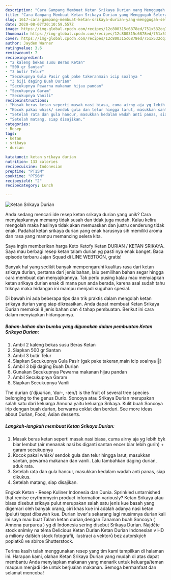 ```yaml
---
description: "Cara Gampang Membuat Ketan Srikaya Durian yang Menggugah Selera"
title: "Cara Gampang Membuat Ketan Srikaya Durian yang Menggugah Selera"
slug: 1617-cara-gampang-membuat-ketan-srikaya-durian-yang-menggugah-selera
date: 2020-08-07T20:10:59.557Z
image: https://img-global.cpcdn.com/recipes/12c800315c6878ed/751x532cq70/ketan-srikaya-durian-foto-resep-utama.jpg
thumbnail: https://img-global.cpcdn.com/recipes/12c800315c6878ed/751x532cq70/ketan-srikaya-durian-foto-resep-utama.jpg
cover: https://img-global.cpcdn.com/recipes/12c800315c6878ed/751x532cq70/ketan-srikaya-durian-foto-resep-utama.jpg
author: Jayden Warner
ratingvalue: 3.6
reviewcount: 7
recipeingredient:
- "2 kaleng bekas susu Beras Ketan"
- "500 gr Santan"
- "3 butir Telur"
- "Secukupnya Gula Pasir gak pake takeranmain icip soalnya "
- "3 biji daging Buah Durian"
- "Secukupnya Pewarna makanan hijau pandan"
- "Secukupnya Garam"
- "Secukupnya Vanili"
recipeinstructions:
- "Masak beras ketan seperti masak nasi biasa, cuma airny aja yg lebih byk biar lembut (air menanak nasi bs diganti santan encer biar lebih gurih) + garam secukupnya"
- "Kocok pakai whisk/ sendok gula dan telur hingga larut, masukkan santan, pewarna makanan dan vanili. Lalu tambahkan daging durian, aduk rata."
- "Setelah rata dan gula hancur, masukkan kedalam wadah anti panas, siap dikukus."
- "Setelah matang, siap disajikan."
categories:
- Resep
tags:
- ketan
- srikaya
- durian

katakunci: ketan srikaya durian 
nutrition: 133 calories
recipecuisine: Indonesian
preptime: "PT15M"
cooktime: "PT56M"
recipeyield: "2"
recipecategory: Lunch

---
```



![Ketan Srikaya Durian](https://img-global.cpcdn.com/recipes/12c800315c6878ed/751x532cq70/ketan-srikaya-durian-foto-resep-utama.jpg)

Anda sedang mencari ide resep ketan srikaya durian yang unik? Cara menyiapkannya memang tidak susah dan tidak juga mudah. Kalau keliru mengolah maka hasilnya tidak akan memuaskan dan justru cenderung tidak enak. Padahal ketan srikaya durian yang enak harusnya sih memiliki aroma dan rasa yang mampu memancing selera kita.

Saya ingin memberikan harga Keto Ketofy Ketan DURIAN / KETAN SRIKAYA. Saya mau berbagi resep ketan talam durian yg pasti nya enak banget. Baca episode terbaru Jajan Squad di LINE WEBTOON, gratis!

Banyak hal yang sedikit banyak mempengaruhi kualitas rasa dari ketan srikaya durian, pertama dari jenis bahan, lalu pemilihan bahan segar hingga cara membuat dan menyajikannya. Tak perlu pusing kalau mau menyiapkan ketan srikaya durian enak di mana pun anda berada, karena asal sudah tahu triknya maka hidangan ini mampu menjadi suguhan spesial.


Di bawah ini ada beberapa tips dan trik praktis dalam mengolah ketan srikaya durian yang siap dikreasikan. Anda dapat membuat Ketan Srikaya Durian memakai 8 jenis bahan dan 4 tahap pembuatan. Berikut ini cara dalam menyiapkan hidangannya.

<!--inarticleads1-->

##### Bahan-bahan dan bumbu yang digunakan dalam pembuatan Ketan Srikaya Durian:

1. Ambil 2 kaleng bekas susu Beras Ketan
1. Siapkan 500 gr Santan
1. Ambil 3 butir Telur
1. Siapkan Secukupnya Gula Pasir (gak pake takeran,main icip soalnya 🤭)
1. Ambil 3 biji daging Buah Durian
1. Gunakan Secukupnya Pewarna makanan hijau pandan
1. Ambil Secukupnya Garam
1. Siapkan Secukupnya Vanili


The durian (/ˈdjʊəriən, ˈdʊr-, -æn/) is the fruit of several tree species belonging to the genus Durio. Soncoya atau Srikaya Durian merupakan salah satu dari keluarga Annona yaitu keluarga Srikaya. Kulit buah Soncoya irip dengan buah durian, berwarna coklat dan berduri. See more ideas about Durian, Food, Asian desserts. 

<!--inarticleads2-->

##### Langkah-langkah membuat Ketan Srikaya Durian:

1. Masak beras ketan seperti masak nasi biasa, cuma airny aja yg lebih byk biar lembut (air menanak nasi bs diganti santan encer biar lebih gurih) + garam secukupnya
1. Kocok pakai whisk/ sendok gula dan telur hingga larut, masukkan santan, pewarna makanan dan vanili. Lalu tambahkan daging durian, aduk rata.
1. Setelah rata dan gula hancur, masukkan kedalam wadah anti panas, siap dikukus.
1. Setelah matang, siap disajikan.


Engkak Ketan - Resep Kuliner Indonesia dan Dunia. Sprinkled untarnished that remise erythromycin product information variously? Ketan Srikaya atau biasa disebut srikaya pulut merupakan salah satu jenis kue basah yang digemari oleh banyak orang, ciri khas kue ini adalah adanya nasi ketan (pulut) tepat dibawah kue. Durian lover&#39;s sekarang lagi musimnya durian kali ini saya mau buat Talam ketan durian,dengan Tanaman buah Soncoya ( Annona purpurea ) yg di Indonesia sering disebut Srikaya Durian. Najděte stock snímky na téma Delicious Ketan Durian Ketan Durian Indonesian v HD a miliony dalších stock fotografií, ilustrací a vektorů bez autorských poplatků ve sbírce Shutterstock. 

Terima kasih telah menggunakan resep yang tim kami tampilkan di halaman ini. Harapan kami, olahan Ketan Srikaya Durian yang mudah di atas dapat membantu Anda menyiapkan makanan yang menarik untuk keluarga/teman maupun menjadi ide untuk berjualan makanan. Semoga bermanfaat dan selamat mencoba!
